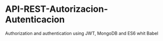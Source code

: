 # API-REST-Autorizacion-Autenticacion
Authorization and authentication using JWT, MongoDB and ES6 whit Babel 
